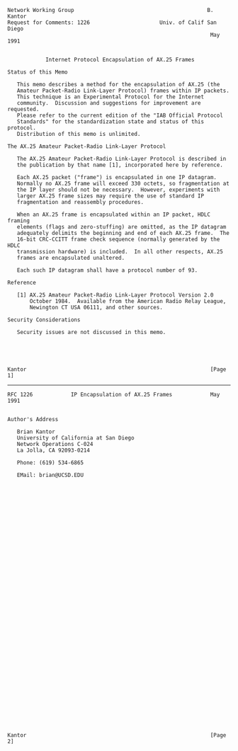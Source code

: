     Network Working Group                                          B. Kantor
    Request for Comments: 1226                      Univ. of Calif San Diego
                                                                    May 1991


                Internet Protocol Encapsulation of AX.25 Frames

    Status of this Memo

       This memo describes a method for the encapsulation of AX.25 (the
       Amateur Packet-Radio Link-Layer Protocol) frames within IP packets.
       This technique is an Experimental Protocol for the Internet
       community.  Discussion and suggestions for improvement are requested.
       Please refer to the current edition of the "IAB Official Protocol
       Standards" for the standardization state and status of this protocol.
       Distribution of this memo is unlimited.

    The AX.25 Amateur Packet-Radio Link-Layer Protocol

       The AX.25 Amateur Packet-Radio Link-Layer Protocol is described in
       the publication by that name [1], incorporated here by reference.

       Each AX.25 packet ("frame") is encapsulated in one IP datagram.
       Normally no AX.25 frame will exceed 330 octets, so fragmentation at
       the IP layer should not be necessary.  However, experiments with
       larger AX.25 frame sizes may require the use of standard IP
       fragmentation and reassembly procedures.

       When an AX.25 frame is encapsulated within an IP packet, HDLC framing
       elements (flags and zero-stuffing) are omitted, as the IP datagram
       adequately delimits the beginning and end of each AX.25 frame.  The
       16-bit CRC-CCITT frame check sequence (normally generated by the HDLC
       transmission hardware) is included.  In all other respects, AX.25
       frames are encapsulated unaltered.

       Each such IP datagram shall have a protocol number of 93.

    Reference

       [1] AX.25 Amateur Packet-Radio Link-Layer Protocol Version 2.0
           October 1984.  Available from the American Radio Relay League,
           Newington CT USA 06111, and other sources.

    Security Considerations

       Security issues are not discussed in this memo.





    Kantor                                                          [Page 1]

------------------------------------------------------------------------

``` newpage
RFC 1226            IP Encapsulation of AX.25 Frames            May 1991


Author's Address

   Brian Kantor
   University of California at San Diego
   Network Operations C-024
   La Jolla, CA 92093-0214

   Phone: (619) 534-6865

   EMail: brian@UCSD.EDU









































Kantor                                                          [Page 2]
```
